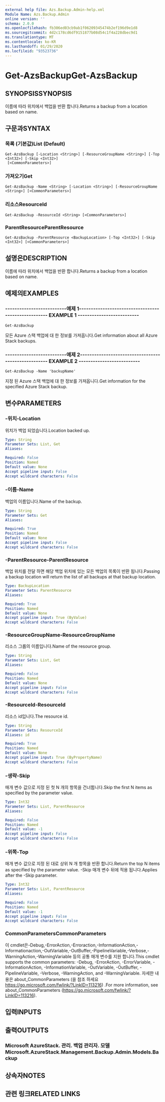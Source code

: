 ```yaml
---
external help file: Azs.Backup.Admin-help.xml
Module Name: Azs.Backup.Admin
online version: ''
schema: 2.0.0
ms.openlocfilehash: fb306ed03cb9ab1f06209345474b2ef196d9e1d8
ms.sourcegitcommit: 4d2c178cd6df9151877b08d54c1f4a228dbec9d1
ms.translationtype: MT
ms.contentlocale: ko-KR
ms.lasthandoff: 01/29/2020
ms.locfileid: "93523736"
---
```

# <span data-ttu-id="001c2-101">Get-AzsBackup</span><span class="sxs-lookup"><span data-stu-id="001c2-101">Get-AzsBackup</span></span>

## <span data-ttu-id="001c2-102">SYNOPSIS</span><span class="sxs-lookup"><span data-stu-id="001c2-102">SYNOPSIS</span></span>
<span data-ttu-id="001c2-103">이름에 따라 위치에서 백업을 반환 합니다.</span><span class="sxs-lookup"><span data-stu-id="001c2-103">Returns a backup from a location based on name.</span></span>

## <span data-ttu-id="001c2-104">구문과</span><span class="sxs-lookup"><span data-stu-id="001c2-104">SYNTAX</span></span>

### <span data-ttu-id="001c2-105">목록 (기본값)</span><span class="sxs-lookup"><span data-stu-id="001c2-105">List (Default)</span></span>
```
Get-AzsBackup [-Location <String>] [-ResourceGroupName <String>] [-Top <Int32>] [-Skip <Int32>]
 [<CommonParameters>]
```

### <span data-ttu-id="001c2-106">가져오기</span><span class="sxs-lookup"><span data-stu-id="001c2-106">Get</span></span>
```
Get-AzsBackup -Name <String> [-Location <String>] [-ResourceGroupName <String>] [<CommonParameters>]
```

### <span data-ttu-id="001c2-107">리소스</span><span class="sxs-lookup"><span data-stu-id="001c2-107">ResourceId</span></span>
```
Get-AzsBackup -ResourceId <String> [<CommonParameters>]
```

### <span data-ttu-id="001c2-108">ParentResource</span><span class="sxs-lookup"><span data-stu-id="001c2-108">ParentResource</span></span>
```
Get-AzsBackup -ParentResource <BackupLocation> [-Top <Int32>] [-Skip <Int32>] [<CommonParameters>]
```

## <span data-ttu-id="001c2-109">설명은</span><span class="sxs-lookup"><span data-stu-id="001c2-109">DESCRIPTION</span></span>
<span data-ttu-id="001c2-110">이름에 따라 위치에서 백업을 반환 합니다.</span><span class="sxs-lookup"><span data-stu-id="001c2-110">Returns a backup from a location based on name.</span></span>

## <span data-ttu-id="001c2-111">예제의</span><span class="sxs-lookup"><span data-stu-id="001c2-111">EXAMPLES</span></span>

### <span data-ttu-id="001c2-112">--------------------------예제 1--------------------------</span><span class="sxs-lookup"><span data-stu-id="001c2-112">-------------------------- EXAMPLE 1 --------------------------</span></span>
```
Get-AzsBackup
```

<span data-ttu-id="001c2-113">모든 Azure 스택 백업에 대 한 정보를 가져옵니다.</span><span class="sxs-lookup"><span data-stu-id="001c2-113">Get information about all Azure Stack backups.</span></span>

### <span data-ttu-id="001c2-114">--------------------------예제 2--------------------------</span><span class="sxs-lookup"><span data-stu-id="001c2-114">-------------------------- EXAMPLE 2 --------------------------</span></span>
```
Get-AzsBackup -Name 'backupName'
```

<span data-ttu-id="001c2-115">지정 된 Azure 스택 백업에 대 한 정보를 가져옵니다.</span><span class="sxs-lookup"><span data-stu-id="001c2-115">Get information for the specified Azure Stack backup.</span></span>

## <span data-ttu-id="001c2-116">변수</span><span class="sxs-lookup"><span data-stu-id="001c2-116">PARAMETERS</span></span>

### <span data-ttu-id="001c2-117">-위치</span><span class="sxs-lookup"><span data-stu-id="001c2-117">-Location</span></span>
<span data-ttu-id="001c2-118">위치가 백업 되었습니다.</span><span class="sxs-lookup"><span data-stu-id="001c2-118">Location backed up.</span></span>

```yaml
Type: String
Parameter Sets: List, Get
Aliases: 

Required: False
Position: Named
Default value: None
Accept pipeline input: False
Accept wildcard characters: False
```

### <span data-ttu-id="001c2-119">-이름</span><span class="sxs-lookup"><span data-stu-id="001c2-119">-Name</span></span>
<span data-ttu-id="001c2-120">백업의 이름입니다.</span><span class="sxs-lookup"><span data-stu-id="001c2-120">Name of the backup.</span></span>

```yaml
Type: String
Parameter Sets: Get
Aliases: 

Required: True
Position: Named
Default value: None
Accept pipeline input: False
Accept wildcard characters: False
```

### <span data-ttu-id="001c2-121">-ParentResource</span><span class="sxs-lookup"><span data-stu-id="001c2-121">-ParentResource</span></span>
<span data-ttu-id="001c2-122">백업 위치를 전달 하면 해당 백업 위치에 있는 모든 백업의 목록이 반환 됩니다.</span><span class="sxs-lookup"><span data-stu-id="001c2-122">Passing a backup location will return the list of all backups at that backup location.</span></span>

```yaml
Type: BackupLocation
Parameter Sets: ParentResource
Aliases: 

Required: True
Position: Named
Default value: None
Accept pipeline input: True (ByValue)
Accept wildcard characters: False
```

### <span data-ttu-id="001c2-123">-ResourceGroupName</span><span class="sxs-lookup"><span data-stu-id="001c2-123">-ResourceGroupName</span></span>
<span data-ttu-id="001c2-124">리소스 그룹의 이름입니다.</span><span class="sxs-lookup"><span data-stu-id="001c2-124">Name of the resource group.</span></span>

```yaml
Type: String
Parameter Sets: List, Get
Aliases: 

Required: False
Position: Named
Default value: None
Accept pipeline input: False
Accept wildcard characters: False
```

### <span data-ttu-id="001c2-125">-ResourceId</span><span class="sxs-lookup"><span data-stu-id="001c2-125">-ResourceId</span></span>
<span data-ttu-id="001c2-126">리소스 id입니다.</span><span class="sxs-lookup"><span data-stu-id="001c2-126">The resource id.</span></span>

```yaml
Type: String
Parameter Sets: ResourceId
Aliases: id

Required: True
Position: Named
Default value: None
Accept pipeline input: True (ByPropertyName)
Accept wildcard characters: False
```

### <span data-ttu-id="001c2-127">-생략</span><span class="sxs-lookup"><span data-stu-id="001c2-127">-Skip</span></span>
<span data-ttu-id="001c2-128">매개 변수 값으로 지정 된 첫 N 개의 항목을 건너뜁니다.</span><span class="sxs-lookup"><span data-stu-id="001c2-128">Skip the first N items as specified by the parameter value.</span></span>

```yaml
Type: Int32
Parameter Sets: List, ParentResource
Aliases: 

Required: False
Position: Named
Default value: -1
Accept pipeline input: False
Accept wildcard characters: False
```

### <span data-ttu-id="001c2-129">-위쪽</span><span class="sxs-lookup"><span data-stu-id="001c2-129">-Top</span></span>
<span data-ttu-id="001c2-130">매개 변수 값으로 지정 된 대로 상위 N 개 항목을 반환 합니다.</span><span class="sxs-lookup"><span data-stu-id="001c2-130">Return the top N items as specified by the parameter value.</span></span>
<span data-ttu-id="001c2-131">-Skip 매개 변수 뒤에 적용 됩니다.</span><span class="sxs-lookup"><span data-stu-id="001c2-131">Applies after the -Skip parameter.</span></span>

```yaml
Type: Int32
Parameter Sets: List, ParentResource
Aliases: 

Required: False
Position: Named
Default value: -1
Accept pipeline input: False
Accept wildcard characters: False
```

### <span data-ttu-id="001c2-132">CommonParameters</span><span class="sxs-lookup"><span data-stu-id="001c2-132">CommonParameters</span></span>
<span data-ttu-id="001c2-133">이 cmdlet은-Debug,-ErrorAction,-Erroraction,-InformationAction,-Informationaction,-OutVariable,-OutBuffer,-PipelineVariable,-Verbose,-WarningAction,-WarningVariable 등의 공통 매개 변수를 지원 합니다.</span><span class="sxs-lookup"><span data-stu-id="001c2-133">This cmdlet supports the common parameters: -Debug, -ErrorAction, -ErrorVariable, -InformationAction, -InformationVariable, -OutVariable, -OutBuffer, -PipelineVariable, -Verbose, -WarningAction, and -WarningVariable.</span></span> <span data-ttu-id="001c2-134">자세한 내용은 about_CommonParameters (을 참조 하세요 https://go.microsoft.com/fwlink/?LinkID=113216) .</span><span class="sxs-lookup"><span data-stu-id="001c2-134">For more information, see about_CommonParameters (https://go.microsoft.com/fwlink/?LinkID=113216).</span></span>

## <span data-ttu-id="001c2-135">입력</span><span class="sxs-lookup"><span data-stu-id="001c2-135">INPUTS</span></span>

## <span data-ttu-id="001c2-136">출력</span><span class="sxs-lookup"><span data-stu-id="001c2-136">OUTPUTS</span></span>

### <span data-ttu-id="001c2-137">Microsoft AzureStack. 관리. 백업 관리자. 모델</span><span class="sxs-lookup"><span data-stu-id="001c2-137">Microsoft.AzureStack.Management.Backup.Admin.Models.Backup</span></span>

## <span data-ttu-id="001c2-138">상속자</span><span class="sxs-lookup"><span data-stu-id="001c2-138">NOTES</span></span>

## <span data-ttu-id="001c2-139">관련 링크</span><span class="sxs-lookup"><span data-stu-id="001c2-139">RELATED LINKS</span></span>

